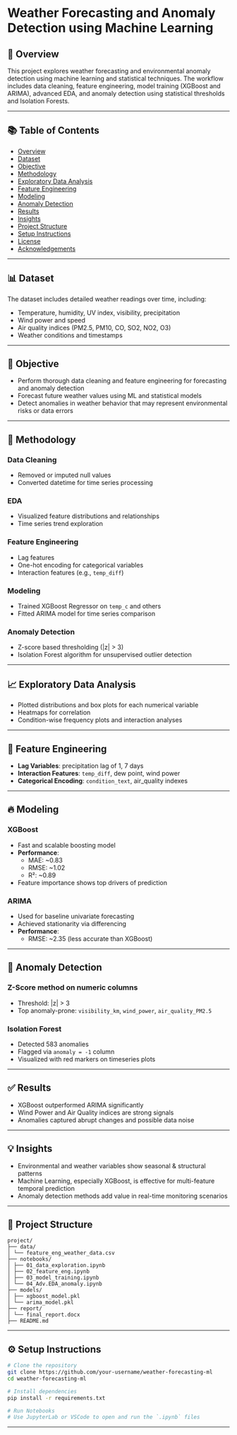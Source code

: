 # Weather Forecasting and Anomaly Detection using Machine Learning

## 📘 Overview
This project explores weather forecasting and environmental anomaly detection using machine learning and statistical techniques. The workflow includes data cleaning, feature engineering, model training (XGBoost and ARIMA), advanced EDA, and anomaly detection using statistical thresholds and Isolation Forests.

---

## 📚 Table of Contents

- [Overview](#-overview)
- [Dataset](#-dataset)
- [Objective](#-objective)
- [Methodology](#-methodology)
- [Exploratory Data Analysis](#-exploratory-data-analysis)
- [Feature Engineering](#-feature-engineering)
- [Modeling](#-modeling)
- [Anomaly Detection](#-anomaly-detection)
- [Results](#-results)
- [Insights](#-insights)
- [Project Structure](#-project-structure)
- [Setup Instructions](#-setup-instructions)
- [License](#-license)
- [Acknowledgements](#-acknowledgements)

---

## 📊 Dataset

The dataset includes detailed weather readings over time, including:

- Temperature, humidity, UV index, visibility, precipitation  
- Wind power and speed  
- Air quality indices (PM2.5, PM10, CO, SO2, NO2, O3)  
- Weather conditions and timestamps  

---

## 🎯 Objective

- Perform thorough data cleaning and feature engineering for forecasting and anomaly detection  
- Forecast future weather values using ML and statistical models  
- Detect anomalies in weather behavior that may represent environmental risks or data errors  

---

## 🔬 Methodology

### Data Cleaning  
- Removed or imputed null values  
- Converted datetime for time series processing  

### EDA  
- Visualized feature distributions and relationships  
- Time series trend exploration  

### Feature Engineering  
- Lag features  
- One-hot encoding for categorical variables  
- Interaction features (e.g., `temp_diff`)  

### Modeling  
- Trained XGBoost Regressor on `temp_c` and others  
- Fitted ARIMA model for time series comparison  

### Anomaly Detection  
- Z-score based thresholding (|z| > 3)  
- Isolation Forest algorithm for unsupervised outlier detection  

---

## 📈 Exploratory Data Analysis

- Plotted distributions and box plots for each numerical variable  
- Heatmaps for correlation  
- Condition-wise frequency plots and interaction analyses  

---

## 🧰 Feature Engineering

- **Lag Variables**: precipitation lag of 1, 7 days  
- **Interaction Features**: `temp_diff`, dew point, wind power  
- **Categorical Encoding**: `condition_text`, air_quality indexes  

---

## 🔥 Modeling

### XGBoost  
- Fast and scalable boosting model  
- **Performance**:  
  - MAE: ~0.83  
  - RMSE: ~1.02  
  - R²: ~0.89  
- Feature importance shows top drivers of prediction  

### ARIMA  
- Used for baseline univariate forecasting  
- Achieved stationarity via differencing  
- **Performance**:  
  - RMSE: ~2.35 (less accurate than XGBoost)  

---

## 🚨 Anomaly Detection

### Z-Score method on numeric columns  
- Threshold: |z| > 3  
- Top anomaly-prone: `visibility_km`, `wind_power`, `air_quality_PM2.5`  

### Isolation Forest  
- Detected 583 anomalies  
- Flagged via `anomaly = -1` column  
- Visualized with red markers on timeseries plots  

---

## ✅ Results

- XGBoost outperformed ARIMA significantly  
- Wind Power and Air Quality indices are strong signals  
- Anomalies captured abrupt changes and possible data noise  

---

## 💡 Insights

- Environmental and weather variables show seasonal & structural patterns  
- Machine Learning, especially XGBoost, is effective for multi-feature temporal prediction  
- Anomaly detection methods add value in real-time monitoring scenarios  

---

## 📂 Project Structure
```
project/ 
├── data/ 
│ └── feature_eng_weather_data.csv 
├── notebooks/ 
│ ├── 01_data_exploration.ipynb 
│ ├── 02_feature_eng.ipynb 
│ ├── 03_model_training.ipynb 
│ └── 04_Adv.EDA_anomaly.ipynb 
├── models/ 
│ ├── xgboost_model.pkl 
│ └── arima_model.pkl 
├── report/ 
│ └── final_report.docx
├── README.md
```

---

## ⚙️ Setup Instructions

```bash
# Clone the repository
git clone https://github.com/your-username/weather-forecasting-ml
cd weather-forecasting-ml
```

```bash
# Install dependencies
pip install -r requirements.txt

# Run Notebooks
# Use JupyterLab or VSCode to open and run the `.ipynb` files
```

---

